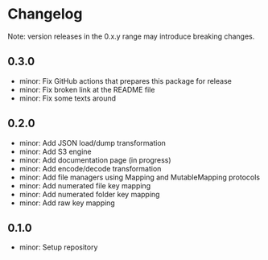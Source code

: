 # Changelog
Note: version releases in the 0.x.y range may introduce breaking changes.

## 0.3.0

- minor: Fix GitHub actions that prepares this package for release
- minor: Fix broken link at the README file
- minor: Fix some texts around

## 0.2.0

- minor: Add JSON load/dump transformation
- minor: Add S3 engine
- minor: Add documentation page (in progress)
- minor: Add encode/decode transformation
- minor: Add file managers using Mapping and MutableMapping protocols
- minor: Add numerated file key mapping
- minor: Add numerated folder key mapping
- minor: Add raw key mapping

## 0.1.0

- minor: Setup repository
